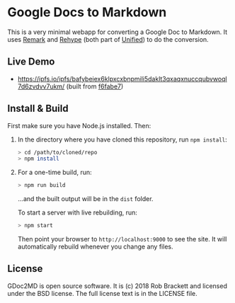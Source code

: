 # Google Docs to Markdown

This is a very minimal webapp for converting a Google Doc to Markdown. It uses [Remark](https://github.com/remarkjs/remark) and [Rehype](https://github.com/rehypejs/rehype) (both part of [Unified](https://unifiedjs.github.io)) to do the conversion.

## Live Demo

- https://ipfs.io/ipfs/bafybeiex6klpxcxbnpmili5daklt3qxaqxnuccqubvwoql7d6zvdvv7ukm/ (built from [f6fabe7](https://github.com/Mr0grog/google-docs-to-markdown/commit/f6fabe7272d5c88b5485a76a77480e9b31ec710b))

## Install & Build

First make sure you have Node.js installed. Then:

1. In the directory where you have cloned this repository, run `npm install`:

    ```sh
    > cd /path/to/cloned/repo
    > npm install
    ```

2. For a one-time build, run:

    ```sh
    > npm run build
    ```
    
    …and the built output will be in the `dist` folder.
    
    To start a server with live rebuilding, run:
    
    ```sh
    > npm start
    ```
    
    Then point your browser to `http://localhost:9000` to see the site. It will automatically rebuild whenever you change any files.


## License

GDoc2MD is open source software. It is (c) 2018 Rob Brackett and licensed under the BSD license. The full license text is in the LICENSE file.
